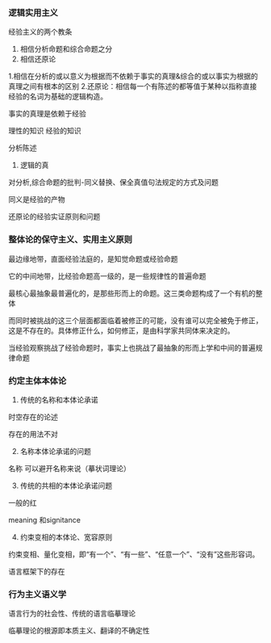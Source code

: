 ### 逻辑实用主义

经验主义的两个教条
1. 相信分析命题和综合命题之分
2. 相信还原论

1.相信在分析的或以意义为根据而不依赖于事实的真理&综合的或以事实为根据的真理之间有根本的区别 2.还原论：相信每一个有陈述的都等值于某种以指称直接经验的名词为基础的逻辑构造。

事实的真理是依赖于经验

理性的知识 经验的知识

分析陈述
1. 逻辑的真 

对分析,综合命题的批判-同义替换、保全真值句法规定的方式及问题

同义是经验的产物

还原论的经验实证原则和问题

### 整体论的保守主义、实用主义原则

最边缘地带，直面经验法庭的，是知觉命题或经验命题

它的中间地带，比经验命题高一级的，是一些规律性的普遍命题

最核心最抽象最普遍化的，是那些形而上的命题。这三类命题构成了一个有机的整体

而同时被挑战的这三个层面都面临着被修正的可能，没有谁可以完全被免于修正，这是不存在的。具体修正什么，如何修正，是由科学家共同体来决定的。

当经验观察挑战了经验命题时，事实上也挑战了最抽象的形而上学和中间的普遍规律命题

### 约定主体本体论
1. 传统的名称和本体论承诺

时空存在的论述

存在的用法不对

2. 名称本体论承诺的问题

名称 可以避开名称来说（摹状词理论）

3. 传统的共相的本体论承诺问题

一般的红 

meaning 和signitance

4. 约束变相的本体论、宽容原则

约束变相、量化变相，即“有一个”、“有一些”、“任意一个”、“没有”这些形容词。


语言框架下的存在

### 行为主义语义学

语言行为的社会性、传统的语言临摹理论

临摹理论的根源即本质主义、翻译的不确定性